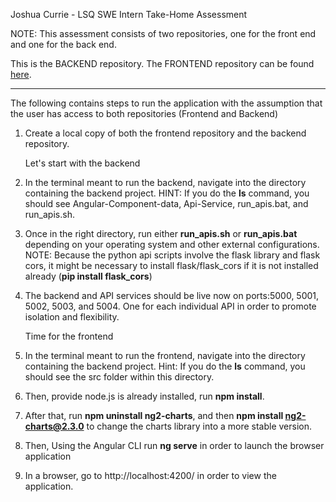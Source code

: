 Joshua Currie - LSQ SWE Intern Take-Home Assessment

NOTE: This assessment consists of two repositories, one for the front end and one for the back end. 

This is the BACKEND repository. The FRONTEND repository can be found [here](https://github.com/joshua-currie/LSQ-Frontend/tree/main).

---

The following contains steps to run the application with the assumption that the user has access to both repositories (Frontend and Backend)

1. Create a local copy of both the frontend repository and the backend repository.

   Let's start with the backend

2. In the terminal meant to run the backend, navigate into the directory containing the backend project. 
HINT: If you do the **ls** command, you should see Angular-Component-data, Api-Service, run_apis.bat, and run_apis.sh.

3. Once in the right directory, run either **run_apis.sh** or **run_apis.bat** depending on your operating system and other external configurations. 
NOTE: Because the python api scripts involve the flask library and flask cors, it might be necessary to install flask/flask_cors if it is not installed already (**pip install flask_cors**)

4. The backend and API services should be live now on ports:5000, 5001, 5002, 5003, and 5004. One for each individual API in order to promote isolation and flexibility.

   Time for the frontend

5. In the terminal meant to run the frontend, navigate into the directory containing the backend project. 
Hint: If you do the **ls** command, you should see the src folder within this directory.

6. Then, provide node.js is already installed, run **npm install**.

7. After that, run **npm uninstall ng2-charts**, and then **npm install ng2-charts@2.3.0** to change the charts library into a more stable version.

8. Then, Using the Angular CLI run **ng serve** in order to launch the browser application

9. In a browser, go to http://localhost:4200/ in order to view the application. 
